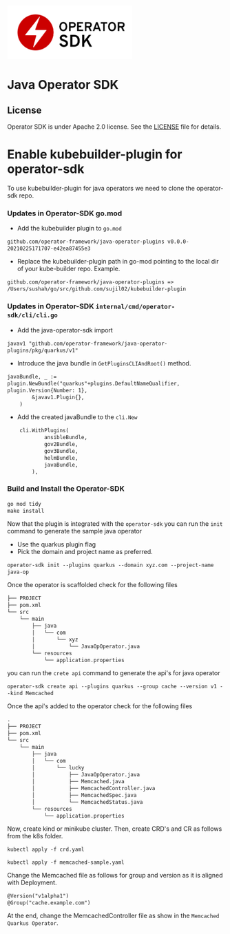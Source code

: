 <img src="https://raw.githubusercontent.com/operator-framework/operator-sdk/master/website/static/operator_logo_sdk_color.svg" height="125px"></img>

# Java Operator SDK

## License

Operator SDK is under Apache 2.0 license. See the [LICENSE][license_file] file for details.

[license_file]:./LICENSE
[of-home]: https://github.com/operator-framework
[of-blog]: https://coreos.com/blog/introducing-operator-framework
[operator-link]: https://coreos.com/operators/

# Enable kubebuilder-plugin for operator-sdk


To use kubebuilder-plugin for java operators we need to clone the operator-sdk repo. 

### Updates in Operator-SDK go.mod

- Add the kubebuilder plugin to `go.mod`

```
github.com/operator-framework/java-operator-plugins v0.0.0-20210225171707-e42ea87455e3
```

- Replace the kubebuilder-plugin path in go-mod pointing to the local dir of your kube-builder repo. Example.

```
github.com/operator-framework/java-operator-plugins => /Users/sushah/go/src/github.com/sujil02/kubebuilder-plugin
```

### Updates in Operator-SDK `internal/cmd/operator-sdk/cli/cli.go`

- Add the java-operator-sdk import

```
javav1 "github.com/operator-framework/java-operator-plugins/pkg/quarkus/v1"
```

- Introduce the java bundle in `GetPluginsCLIAndRoot()` method. 
```
javaBundle, _ := plugin.NewBundle("quarkus"+plugins.DefaultNameQualifier, plugin.Version{Number: 1},
		&javav1.Plugin{},
	)
```

- Add the created javaBundle to the `cli.New`

```
    cli.WithPlugins(
			ansibleBundle,
			gov2Bundle,
			gov3Bundle,
			helmBundle,
			javaBundle,
		),
```


### Build and Install the Operator-SDK
```
go mod tidy
make install
```

Now that the plugin is integrated with the `operator-sdk` you can run the `init` command to generate the sample java operator

- Use the quarkus plugin flag
- Pick the domain and project name as preferred.

```
operator-sdk init --plugins quarkus --domain xyz.com --project-name java-op
```

Once the operator is scaffolded check for the following files

```
├── PROJECT
├── pom.xml
└── src
    └── main
        ├── java
        │   └── com
        │       └── xyz
        │           └── JavaOpOperator.java
        └── resources
            └── application.properties

```

you can run the `crete api` command to generate the api's for java operator

```
operator-sdk create api --plugins quarkus --group cache --version v1 --kind Memcached
```

Once the api's added to the operator check for the following files

```
.
├── PROJECT
├── pom.xml
└── src
    └── main
        ├── java
        │   └── com
        │       └── lucky
        │           ├── JavaOpOperator.java
        │           ├── Memcached.java
        │           ├── MemcachedController.java
        │           ├── MemcachedSpec.java
        │           └── MemcachedStatus.java
        └── resources
            └── application.properties
```

Now, create kind or minikube cluster. Then, create CRD's and CR as follows from the k8s folder.

```
kubectl apply -f crd.yaml
```

```
kubectl apply -f memcached-sample.yaml
```

Change the Memcached file as follows for group and version as it is aligned with Deployment.

```
@Version("v1alpha1")
@Group("cache.example.com")
```

At the end, change the MemcachedController file as show in the ```Memcached Quarkus Operator```.



